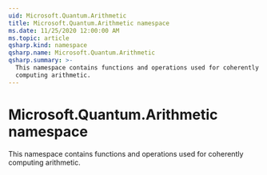```yaml
---
uid: Microsoft.Quantum.Arithmetic
title: Microsoft.Quantum.Arithmetic namespace
ms.date: 11/25/2020 12:00:00 AM
ms.topic: article
qsharp.kind: namespace
qsharp.name: Microsoft.Quantum.Arithmetic
qsharp.summary: >-
  This namespace contains functions and operations used for coherently
  computing arithmetic.
---
```


# Microsoft.Quantum.Arithmetic namespace

This namespace contains functions and operations used for coherentlycomputing arithmetic.

